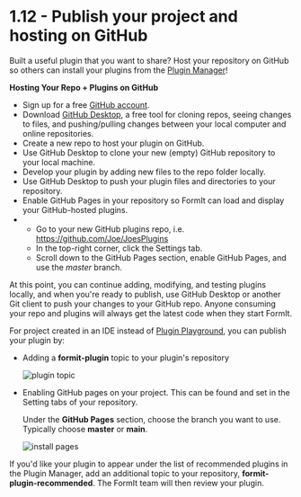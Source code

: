# 1.12 - Publish your project and hosting on GitHub

Built a useful plugin that you want to share? Host your repository on GitHub so others can install your plugins from the [Plugin Manager](https://formit3d.github.io/FormItExamplePlugins/index.html)!

**Hosting Your Repo + Plugins on GitHub**

* Sign up for a free [GitHub account](https://github.com/join).
* Download [GitHub Desktop](https://desktop.github.com), a free tool for cloning repos, seeing changes to files, and pushing/pulling changes between your local computer and online repositories.
* Create a new repo to host your plugin on GitHub.
* Use GitHub Desktop to clone your new (empty) GitHub repository to your local machine.
* Develop your plugin by adding new files to the repo folder locally.
* Use GitHub Desktop to push your plugin files and directories to your repository.
* Enable GitHub Pages in your repository so FormIt can load and display your GitHub-hosted plugins.
*
  * Go to your new GitHub plugins repo, i.e. https://github.com/Joe/JoesPlugins
  * In the top-right corner, click the Settings tab.
  * Scroll down to the GitHub Pages section, enable GitHub Pages, and use the _master_ branch.

At this point, you can continue adding, modifying, and testing plugins locally, and when you're ready to publish, use GitHub Desktop or another Git client to push your changes to your GitHub repo. Anyone consuming your repo and plugins will always get the latest code when they start FormIt.



For project created in an IDE instead of [Plugin Playground](https://formit3d.github.io/FormItExamplePlugins/docs/HowToBuild.html#PluginPlayground), you can publish your plugin by:

*   Adding a **formit-plugin** topic to your plugin's repository

    ![plugin topic](https://formit3d.github.io/FormItExamplePlugins/docs/images/topic.png)
*   Enabling GitHub pages on your project. This can be found and set in the Setting tabs of your repository.

    Under the **GitHub Pages** section, choose the branch you want to use. Typically choose **master** or **main**.

    ![install pages](https://formit3d.github.io/FormItExamplePlugins/docs/images/pages.png)

If you'd like your plugin to appear under the list of recommended plugins in the Plugin Manager, add an additional topic to your repository, **formit-plugin-recommended**. The FormIt team will then review your plugin.

###
